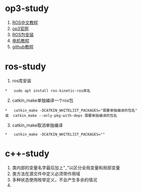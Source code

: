 # op3-study
1. [ROS中文教程](http://wiki.ros.org/cn/ROS/Tutorials)
2. [op3官网](http://emanual.robotis.com/docs/en/platform/op3/introduction/)
3. [ROS包安装](http://emanual.robotis.com/docs/en/platform/op3/recovery/#installing-robotis-ros-packages)
4. [电机教程](http://emanual.robotis.com/docs/en/dxl/mx/mx-28/)
5. [github教程](https://www.runoob.com/w3cnote/git-guide.html)

# ros-study
1. ros库安装
```
*   sudo apt install ros-kinetic-ros库名
```
2. catkin_make单独编译一个ros包
```
*   catkin_make -DCATKIN_WHITELIST_PACKAGES="需要单独编译的包名"
或  catkin_make --only-pkg-with-deps 需要单独编译的包名
````
3. catkin_make取消单独编译
```
*   catkin_make -DCATKIN_WHITELIST_PACKAGES=""
```

# c++-study
1. 类内部的变量名字最后加上"_"以区分全局变量和局部变量
2. 类方法在源文件中定义必须带作用域
3. 多种状态使用枚举定义，不会产生多余的情况
4. 